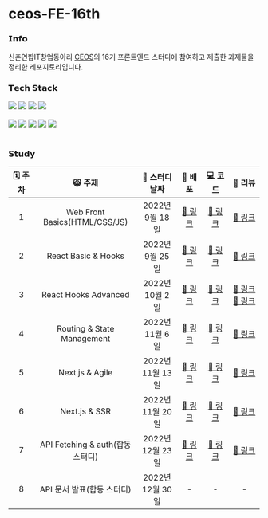 # ceos-FE-16th

<h3>𝗜𝗻𝗳𝗼</h3>

신촌연합IT창업동아리 [CEOS](https://www.ceos.or.kr/)의 16기 프론트엔드 스터디에 참여하고 제출한 과제물을 정리한 레포지토리입니다.

<h3>𝗧𝗲𝗰𝗵 𝗦𝘁𝗮𝗰𝗸</h3>

<div>
<img src="https://img.shields.io/badge/HTML5-E34F26?style=flat-square&logo=HTML5&logoColor=white"/>
<img src="https://img.shields.io/badge/CSS3-1572B6?style=flat-square&logo=CSS3&logoColor=white"/>
<img src="https://img.shields.io/badge/JavaScript-F7DF1E?style=flat-square&logo=JavaScript&logoColor=white"/>
<img src="https://img.shields.io/badge/TypeScript-3178C6?style=flat-square&logo=TypeScript&logoColor=white"/>
</div>
<br>
<div>
<img src="https://img.shields.io/badge/React-61DAFB?style=flat-square&logo=React&logoColor=white"/>
<img src="https://img.shields.io/badge/Next.js-000000?style=flat-square&logo=Next.js&logoColor=white"/>
<img src="https://img.shields.io/badge/React Query-FF4154?style=flat-square&logo=reactquery&logoColor=white"/>
<img src="https://img.shields.io/badge/Recoil-121212?style=flat-square&logo=react&logoColor=white"/>
<img src="https://img.shields.io/badge/Context API-121212?style=flat-square&logo=react&logoColor=white"/>
</div>
<br>

<h3>𝗦𝘁𝘂𝗱𝘆</h3>

| 🗓️ 주차 | 😸 주제 | 📖 스터디 날짜 | 🔗 배포 | 💻 코드 | 💬 리뷰 |
|:--:|:-------:|:-----:|:-:|:-:|:-:|
| 1 | Web Front Basics(HTML/CSS/JS) | 2022년 9월 18일 | [🔗 링크](https://vanilla-todo-16th-kongnayeon.vercel.app/) | [🔗 링크](https://github.com/kongnayeon/vanilla-todo-16th) | [🔗 링크](https://github.com/CEOS-Developers/vanilla-todo-16th/pull/8) |
| 2 | React Basic & Hooks | 2022년 9월 25일 | [🔗 링크](https://react-todo-16th-kongnayeon.vercel.app/) | [🔗 링크](https://github.com/kongnayeon/react-todo-16th) | [🔗 링크](https://github.com/CEOS-Developers/react-todo-16th/pull/9) |
| 3 | React Hooks Advanced | 2022년 10월 2일 | [🔗 링크](https://react-messenger-16th-kongnayeon.vercel.app/) | [🔗 링크](https://github.com/kongnayeon/react-messenger-16th) | [🔗 링크](https://github.com/CEOS-Developers/react-messenger-16th/pull/1) [🔗 링크](https://github.com/CEOS-Developers/react-messenger-16th/pull/12) |
| 4 | Routing & State Management | 2022년 11월 6일 | [🔗 링크](https://react-messenger2-16th-kongnayeon.vercel.app/) | [🔗 링크](https://github.com/kongnayeon/react-messenger-16th) | [🔗 링크](https://github.com/CEOS-Developers/react-messenger-16th/pull/15) |
| 5 | Next.js & Agile | 2022년 11월 13일 | [🔗 링크](https://next-netflix-16th-pre-folio-front.vercel.app/)| [🔗 링크](https://github.com/Pre-folio/next-netflix-16th) | [🔗 링크](https://github.com/CEOS-Developers/next-netflix-16th/pull/6) |
| 6 | Next.js & SSR | 2022년 11월 20일 | [🔗 링크](https://next-netflix-16th-pre-folio-front.vercel.app/) | [🔗 링크](https://github.com/Pre-folio/next-netflix-16th) | [🔗 링크](https://github.com/CEOS-Developers/next-netflix-16th/pull/16) |
| 7 | API Fetching & auth(합동 스터디) | 2022년 12월 23일 | [🔗 링크](https://next-netflix-16th-pre-folio-front.vercel.app/)  | [🔗 링크](https://github.com/Pre-folio/react-vote-16th) | [🔗 링크](https://github.com/CEOS-Developers/react-vote-16th/pull/4) |
| 8 | API 문서 발표(합동 스터디) | 2022년 12월 30일 | - | - | - |
